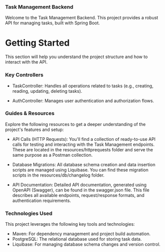 ### Task Management Backend
Welcome to the Task Management Backend.
This project provides a robust API for managing tasks, built with Spring Boot.

# Getting Started

This section will help you understand the project structure and how to interact with the API.


### Key Controllers
* TaskController: Handles all operations related to tasks (e.g., creating, reading, updating, deleting tasks).


* AuthController: Manages user authentication and authorization flows.

### Guides & Resources
Explore the following resources to get a deeper understanding of the project's features and setup:

* API Calls (HTTP Requests): You'll find a collection of ready-to-use API calls for testing and interacting with the Task Management endpoints. These are located in the resources/httprequests folder and serve the same purpose as a Postman collection.


* Database Migrations: All database schema creation and data insertion scripts are managed using Liquibase. You can find these migration scripts in the resources/db/changelog folder.

* API Documentation: Detailed API documentation, generated using OpenAPI (Swagger), can be found in the swagger.json file. This file describes all available endpoints, request/response formats, and authentication requirements.


### Technologies Used
This project leverages the following key tools and technologies:

* Maven: For dependency management and project build automation.
* PostgreSQL: The relational database used for storing task data.
* Liquibase: For managing database schema changes and version control.

